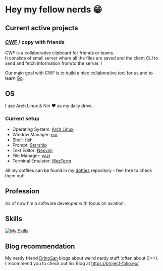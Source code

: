 # Hey my fellow nerds 😁

## Current active projects

### [CWF](https://github.com/noobcollective/cwf) / copy with friends
CWF is a collaborative clipboard for friends or teams. \
It consists of small server where all the files are saved and the client CLI to send and fetch information from/to the server. \

Our main goal with CWF is to build a nice collaborative tool for us and to learn [Go](https://go.dev/).

## OS
I use Arch Linux & Niri ❤️ as my daily drive.

### Current setup
- Operating System: [Arch Linux](https://archlinux.org)
- Window Manager: [niri](https://github.com/YaLTeR/niri)
- Shell: [fish](https://fishshell.com/)
- Prompt: [Starship](https://starship.rs/)
- Text Editor: [Neovim](https://neovim.io/)
- File Manager: [yazi](https://github.com/sxyazi/yazi)
- Terminal Emulator: [WezTerm](https://wezfurlong.org/wezterm/)

All my dotfiles can be found in my [dotties](https://github.com/iCultureBud/dotties) repository - feel free to check them out!

## Profession
As of now I'm a software developer with focus on aviation.

## Skills
[![My Skills](https://skillicons.dev/icons?i=neovim,linux,cpp,go,py,docker)](https://skillicons.dev)

## Blog recommendation
My nerdy friend [DrinoSan](https://github.com/DrinoSan) blogs about weird nerdy stuff (often about C++). \
I recommend you to check out his Blog at https://project-folio.eu/.
